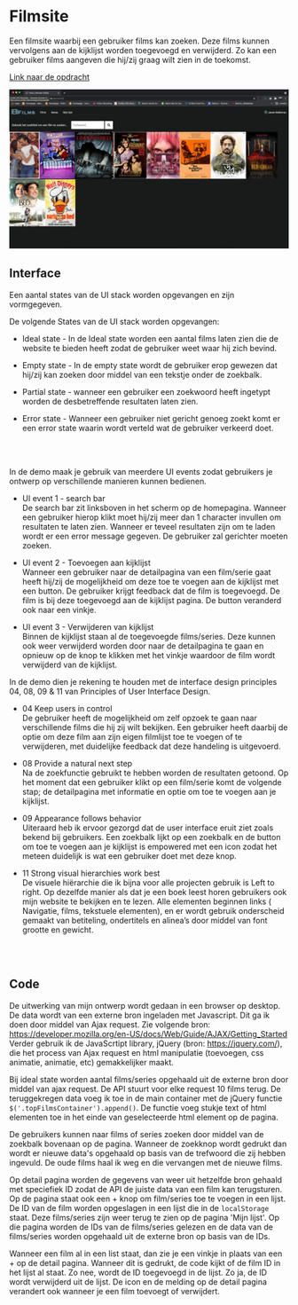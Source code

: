 # Filmsite
Een filmsite waarbij een gebruiker films kan zoeken. Deze films kunnen vervolgens aan de kijklijst worden toegevoegd en verwijderd. Zo kan een gebruiker films aangeven die hij/zij graag wilt zien in de toekomst.

[Link naar de opdracht](https://wellouman.github.io/opdracht3/)


![website screenshot](https://github.com/Wellouman/frontend-voor-designers-2021/blob/main/opdracht3/website-ss.jpg)


## Interface

Een aantal states van de UI stack worden opgevangen en zijn vormgegeven.

De volgende States van de UI stack worden opgevangen:

- Ideal state - In de Ideal state worden een aantal films laten zien die de website te bieden heeft zodat de gebruiker weet waar hij zich bevind.

- Empty state - In de empty state wordt de gebruiker erop gewezen dat hij/zij kan zoeken door middel van een tekstje onder de zoekbalk.

- Partial state - wanneer een gebruiker een zoekwoord heeft ingetypt worden de desbetreffende resultaten laten zien.

- Error state - Wanneer een gebruiker niet gericht genoeg zoekt komt er een error state waarin wordt verteld wat de gebruiker verkeerd doet.
<br>
<br>

In de demo maak je gebruik van meerdere UI events zodat gebruikers je ontwerp op verschillende manieren kunnen bedienen.

- UI event 1 - search bar<br>
De search bar zit linksboven in het scherm op de homepagina. Wanneer een gebruiker hierop klikt moet hij/zij meer dan 1 character invullen om resultaten te laten zien. Wanneer er teveel resultaten zijn om te laden wordt er een error message gegeven. De gebruiker zal gerichter moeten zoeken.

- UI event 2 - Toevoegen aan kijklijst<br>
Wanneer een gebruiker naar de detailpagina van een film/serie gaat heeft hij/zij de mogelijkheid om deze toe te voegen aan de kijklijst met een button. De gebruiker krijgt feedback dat de film is toegevoegd. De film is bij deze toegevoegd aan de kijklijst pagina. De button veranderd ook naar een vinkje.

- UI event 3 - Verwijderen van kijklijst<br>
Binnen de kijklijst staan al de toegevoegde films/series. Deze kunnen ook weer verwijderd worden door naar de detailpagina te gaan en opnieuw op de knop te klikken met het vinkje waardoor de film wordt verwijderd van de kijklijst.

In de demo dien je rekening te houden met de interface design principles 04, 08, 09 & 11 van Principles of User Interface Design.

- 04 Keep users in control<br>
De gebruiker heeft de mogelijkheid om zelf opzoek te gaan naar verschillende films die hij zij wilt bekijken. Een gebruiker heeft daarbij de optie om deze film aan zijn eigen filmlijst toe te voegen of te verwijderen, met duidelijke feedback dat deze handeling is uitgevoerd.

- 08 Provide a natural next step<br>
Na de zoekfunctie gebruikt te hebben worden de resultaten getoond. Op het moment dat een gebruiker klikt op een film/serie komt de volgende stap; de detailpagina met informatie en optie om toe te voegen aan je kijklijst.

- 09 Appearance follows behavior<br>
Uiteraard heb ik ervoor gezorgd dat de user interface eruit ziet zoals bekend bij gebruikers. Een zoekbalk lijkt op een zoekbalk en de button om toe te voegen aan je kijklijst is empowered met een icon zodat het meteen duidelijk is wat een gebruiker doet met deze knop.

- 11 Strong visual hierarchies work best<br>
De visuele hiërarchie die ik bijna voor alle projecten gebruik is Left to right. Op dezelfde manier als dat je een boek leest horen gebruikers ook mijn website te bekijken en te lezen. Alle elementen beginnen links ( Navigatie, films, tekstuele elementen), en er wordt gebruik onderscheid gemaakt van betiteling, ondertitels en alinea’s door middel van font grootte en gewicht.
<br>
<br>

## Code


De uitwerking van mijn ontwerp wordt gedaan in een browser op desktop.
De data wordt van een externe bron ingeladen met Javascript.
Dit ga ik doen door middel van Ajax request. Zie volgende bron: https://developer.mozilla.org/en-US/docs/Web/Guide/AJAX/Getting_Started
Verder gebruik ik de JavaScrtipt library, jQuery (bron: https://jquery.com/), die het process van Ajax request en html manipulatie (toevoegen, css animatie, animatie, etc) gemakkelijker maakt.

Bij ideal state worden aantal films/series opgehaald uit de externe bron door middel van ajax request. De API stuurt voor elke request 10 films terug. De teruggekregen data voeg ik toe in de main container met de jQuery functie `$('.topFilmsContainer').append()`. De functie voeg stukje text of html elementen toe in het einde van geselecteerde html element op de pagina.

De gebruikers kunnen naar films of series zoeken door middel van de zoekbalk bovenaan op de pagina. Wanneer de zoekknop wordt gedrukt dan wordt er nieuwe data's opgehaald op basis van de trefwoord die zij hebben ingevuld. De oude films haal ik weg en die vervangen met de nieuwe films.

Op detail pagina worden de gegevens van weer uit hetzelfde bron gehaald met speciefiek ID zodat de API de juiste data van een film kan terugsturen. Op de pagina staat ook een + knop om film/series toe te voegen in een lijst. De ID van de film worden opgeslagen in een lijst die in de `localStorage` staat. Deze films/series zijn weer terug te zien op de pagina 'Mijn lijst'. Op die pagina worden de IDs van de films/series gelezen en de data van de films/series worden opgehaald uit de externe bron op basis van de IDs. 

Wanneer een film al in een list staat, dan zie je een vinkje in plaats van een + op de detail pagina. Wanneer dit is gedrukt, de code kijkt of de film ID in het lijst al staat. Zo nee, wordt de ID toegevoegd in de lijst. Zo ja, de ID wordt verwijderd uit de lijst. De icon en de melding op de detail pagina verandert ook wanneer je een film toevoegt of verwijdert.
